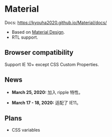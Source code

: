 # Material
Docs: https://kyouha2020.github.io/Material/docs/

* Based on [Material Design](https://material.io/).
* RTL support.

## Browser compatibility
Support IE 10+ except CSS Custom Properties.

## News
* **March 25, 2020:** 加入 ripple 特性。

* **March 17 - 18, 2020:** 适配了 IE11。

## Plans
* CSS variables
